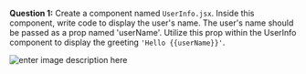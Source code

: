 **Question 1:** Create a component named `UserInfo.jsx`. Inside this component, write code to display the user's name. The user's name should be passed as a prop named 'userName'. Utilize this prop within the UserInfo component to display the greeting `'Hello {{userName}}'`.

![enter image description here](https://res.cloudinary.com/drls2rzqs/image/upload/v1714908897/image_3_n3irnp.png)

